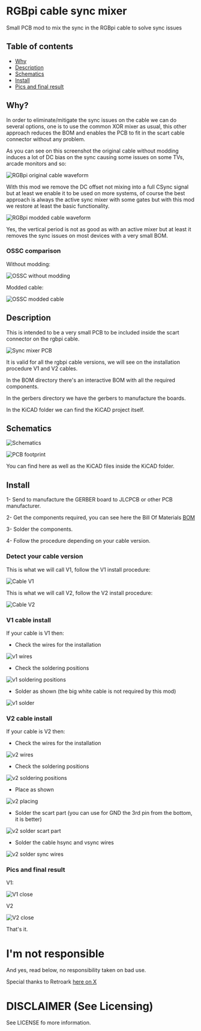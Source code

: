 # RGBpi cable sync mixer

Small PCB mod to mix the sync in the RGBpi cable to solve sync issues

## Table of contents

- [Why](#why)
- [Description](#description)
- [Schematics](#schematics)
- [Install](#install)
- [Pics and final result](#pics-and-final-result)

## Why?

In order to eliminate/mitigate the sync issues on the cable we can do several options,
one is to use the common XOR mixer as usual, this other approach reduces the BOM
and enables the PCB to fit in the scart cable connector without any problem.


As you can see on this screenshot the original cable without modding induces a lot of 
DC bias on the sync causing some issues on some TVs, arcade monitors and so: 

![RGBpi original cable waveform](assets/rgbpi_original_waveform.jpg)

With this mod we remove the DC offset not mixing into a full CSync signal but at least
we enable it to be used on more systems, of course the best approach is always the active sync
mixer with some gates but with this mod we restore at least the basic functionality.

![RGBpi modded cable waveform](assets/rgbpi_modded_waveform.jpg)

Yes, the vertical period is not as good as with an active mixer but at least it removes the sync
issues on most devices with a very small BOM.

### OSSC comparison

Without modding:

![OSSC without modding](assets/ossc_original_cable_no_sync.jpg)

Modded cable:

![OSSC modded cable](assets/ossc_modded_cable_ok_sync.jpg)



## Description

This is intended to be a very small PCB to be included inside the scart connector on the rgbpi cable.

![Sync mixer PCB](assets/pcb.jpg)

It is valid for all the rgbpi cable versions, we will see on the installation procedure V1 and V2 cables.

In the BOM directory there's an interactive BOM with all the required components.

In the gerbers directory we have the gerbers to manufacture the boards.

In the KiCAD folder we can find the KiCAD project itself.

## Schematics

![Schematics](assets/schematics.jpg)

![PCB footprint](assets/pcb_diagram.jpg)

You can find here as well as the KiCAD files inside the KiCAD folder.


## Install

1- Send to manufacture the GERBER board to JLCPCB or other PCB manufacturer.

2- Get the components required, you can see here the Bill Of Materials [BOM](bom/ibom.html)

3- Solder the components.

4- Follow the procedure depending on your cable version.

### Detect your cable version

This is what we will call V1, follow the V1 install procedure:

![Cable V1](assets/cable_v1.jpg)

This is what we will call V2, follow the V2 install procedure:

![Cable V2](assets/cable_v2.jpg)

### V1 cable install

If your cable is V1 then:

* Check the wires for the installation

![v1 wires](assets/v1_01_wires.jpg)

* Check the soldering positions

![v1 soldering positions](assets/v1_02_solder_pos.jpg)

* Solder as shown (the big white cable is not required by this mod)

![v1 solder](assets/v1_03_solder.jpg)

### V2 cable install

If your cable is V2 then:

* Check the wires for the installation

![v2 wires](assets/v2_01_wires.jpg)

* Check the soldering positions

![v2 soldering positions](assets/v2_02_solder_pos.jpg)

* Place as shown

![v2 placing](assets/v2_03_placing.jpg)

* Solder the scart part (you can use for GND the 3rd pin from the bottom, it is better)

![v2 solder scart part](assets/v2_04_solder_scart.jpg)

* Solder the cable hsync and vsync wires

![v2 solder sync wires](assets/v2_05_solder_cables.jpg)



### Pics and final result

V1:

![V1 close](assets/v1_04_closed.jpg)

V2

![V2 close](assets/v2_06_closed.jpg)

That's it.



I'm not responsible
============
And yes, read below, no responsibility taken on bad use.

Special thanks to Retroark [here on X](https://twitter.com/retroark) 


DISCLAIMER (See Licensing)
==========================
See LICENSE fo more information.
